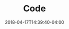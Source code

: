 ---
title: "Code"
date: 2018-04-17T14:39:40-04:00
description: ""
draft: true
tags: []
categories: ['subpage']
---